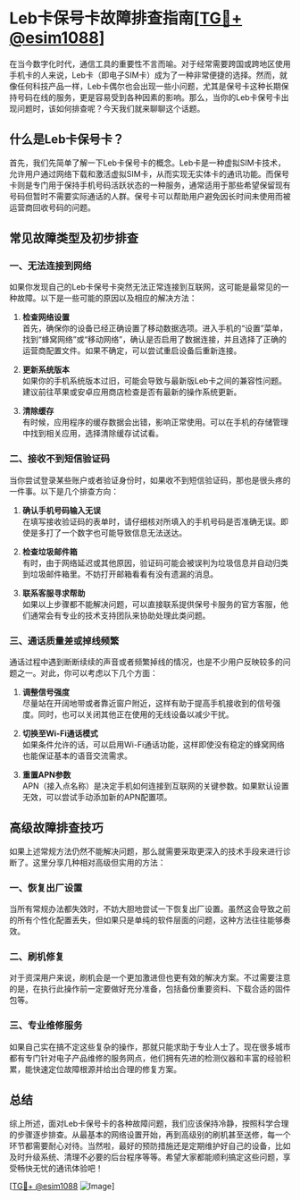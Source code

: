 # Leb卡保号卡故障排查指南[[TG💪+ @esim1088](https://t.me/s/esim1088)]

在当今数字化时代，通信工具的重要性不言而喻。对于经常需要跨国或跨地区使用手机卡的人来说，Leb卡（即电子SIM卡）成为了一种非常便捷的选择。然而，就像任何科技产品一样，Leb卡偶尔也会出现一些小问题，尤其是保号卡这种长期保持号码在线的服务，更是容易受到各种因素的影响。那么，当你的Leb卡保号卡出现问题时，该如何排查呢？今天我们就来聊聊这个话题。

## 什么是Leb卡保号卡？

首先，我们先简单了解一下Leb卡保号卡的概念。Leb卡是一种虚拟SIM卡技术，允许用户通过网络下载和激活虚拟SIM卡，从而实现无实体卡的通讯功能。而保号卡则是专门用于保持手机号码活跃状态的一种服务，通常适用于那些希望保留现有号码但暂时不需要实际通话的人群。保号卡可以帮助用户避免因长时间未使用而被运营商回收号码的问题。

## 常见故障类型及初步排查

### 一、无法连接到网络

如果你发现自己的Leb卡保号卡突然无法正常连接到互联网，这可能是最常见的一种故障。以下是一些可能的原因以及相应的解决方法：

1. **检查网络设置**  
   首先，确保你的设备已经正确设置了移动数据选项。进入手机的“设置”菜单，找到“蜂窝网络”或“移动网络”，确认是否启用了数据连接，并且选择了正确的运营商配置文件。如果不确定，可以尝试重启设备后重新连接。

2. **更新系统版本**  
   如果你的手机系统版本过旧，可能会导致与最新版Leb卡之间的兼容性问题。建议前往苹果或安卓应用商店检查是否有最新的操作系统更新。

3. **清除缓存**  
   有时候，应用程序的缓存数据会出错，影响正常使用。可以在手机的存储管理中找到相关应用，选择清除缓存试试看。

### 二、接收不到短信验证码

当你尝试登录某些账户或者验证身份时，如果收不到短信验证码，那也是很头疼的一件事。以下是几个排查方向：

1. **确认手机号码输入无误**  
   在填写接收验证码的表单时，请仔细核对所填入的手机号码是否准确无误。即使是多打了一个数字也可能导致信息无法送达。

2. **检查垃圾邮件箱**  
   有时，由于网络延迟或其他原因，验证码可能会被误判为垃圾信息并自动归类到垃圾邮件箱里。不妨打开邮箱看看有没有遗漏的消息。

3. **联系客服寻求帮助**  
   如果以上步骤都不能解决问题，可以直接联系提供保号卡服务的官方客服，他们通常会有专业的技术支持团队来协助处理此类问题。

### 三、通话质量差或掉线频繁

通话过程中遇到断断续续的声音或者频繁掉线的情况，也是不少用户反映较多的问题之一。对此，你可以考虑以下几个方面：

1. **调整信号强度**  
   尽量站在开阔地带或者靠近窗户附近，这样有助于提高手机接收到的信号强度。同时，也可以关闭其他正在使用的无线设备以减少干扰。

2. **切换至Wi-Fi通话模式**  
   如果条件允许的话，可以启用Wi-Fi通话功能，这样即使没有稳定的蜂窝网络也能保证基本的语音交流需求。

3. **重置APN参数**  
   APN（接入点名称）是决定手机如何连接到互联网的关键参数。如果默认设置无效，可以尝试手动添加新的APN配置项。

## 高级故障排查技巧

如果上述常规方法仍然不能解决问题，那么就需要采取更深入的技术手段来进行诊断了。这里分享几种相对高级但实用的方法：

### 一、恢复出厂设置

当所有常规办法都失效时，不妨大胆地尝试一下恢复出厂设置。虽然这会导致之前的所有个性化配置丢失，但如果只是单纯的软件层面的问题，这种方法往往能够奏效。

### 二、刷机修复

对于资深用户来说，刷机会是一个更加激进但也更有效的解决方案。不过需要注意的是，在执行此操作前一定要做好充分准备，包括备份重要资料、下载合适的固件包等。

### 三、专业维修服务

如果自己实在搞不定这些复杂的操作，那就只能求助于专业人士了。现在很多城市都有专门针对电子产品维修的服务网点，他们拥有先进的检测仪器和丰富的经验积累，能快速定位故障根源并给出合理的修复方案。

## 总结

综上所述，面对Leb卡保号卡的各种故障问题，我们应该保持冷静，按照科学合理的步骤逐步排查。从最基本的网络设置开始，再到高级别的刷机甚至送修，每一个环节都需要耐心对待。当然啦，最好的预防措施还是定期维护好自己的设备，比如及时升级系统、清理不必要的后台程序等等。希望大家都能顺利搞定这些问题，享受畅快无忧的通讯体验吧！

[[TG💪+ @esim1088](https://t.me/s/esim1088) ![Image](https://i.postimg.cc/4NQfJmqS/Snipaste-2025-05-13-00-14-12.png)]